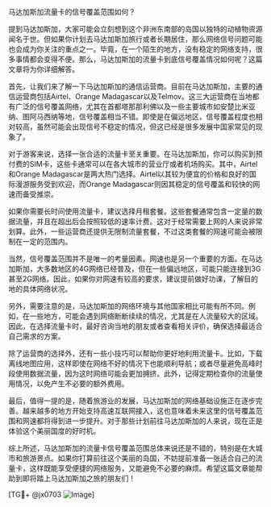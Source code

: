 马达加斯加流量卡的信号覆盖范围如何？

提到马达加斯加，大家可能会立刻想到这个非洲东南部的岛国以独特的动植物资源闻名于世。但如果你计划去马达加斯加旅行或者长期居住，那么网络信号问题可能也会成为你关注的重点之一。毕竟，在一个陌生的地方，没有稳定的网络支持，很多事情都会变得不便。那么，马达加斯加的流量卡到底信号覆盖情况如何呢？这篇文章将为你详细解答。

首先，让我们来了解一下马达加斯加的通信运营商。目前在马达加斯加，主要的通信运营商包括Airtel、Orange Madagascar以及Telmov。这三大运营商在当地都有广泛的信号覆盖网络，尤其在首都塔那那利佛以及一些主要城市如安楚比米亚纳、图阿马西纳等地，信号覆盖相当不错。即使是在偏远地区，信号覆盖程度也相对较高，虽然可能会出现信号不稳定的情况，但这已经是很多发展中国家常见的现象了。

对于游客来说，选择一张合适的流量卡至关重要。在马达加斯加，你可以购买到预付费的SIM卡，这些卡通常可以在各大城市的营业厅或者机场购买。其中，Airtel和Orange Madagascar是两大热门选择。Airtel以其较为便宜的价格和良好的国际漫游服务受到欢迎，而Orange Madagascar则因其稳定的信号覆盖和较快的网速而备受推崇。

如果你需要长时间使用流量卡，建议选择月租套餐。这些套餐通常包含一定量的数据流量，并且在超出后会按照较低的速率计费。这对于经常需要上网的人来说非常划算。此外，一些运营商还提供无限制流量套餐，不过这类套餐的网速可能会被限制在一定的范围内。

当然，信号覆盖范围并不是唯一的考量因素。网速也是另一个重要的方面。在马达加斯加，大多数地区的4G网络已经普及，但在一些偏远地区，可能只能连接到3G甚至2G网络。因此，如果你对网速有较高的要求，建议提前做好功课，了解目的地的具体网络状况。

另外，需要注意的是，马达加斯加的网络环境与其他国家相比可能有所不同。例如，在一些地方，可能会遇到网络断断续续的情况，尤其是在人流量较大的区域。因此，在选择流量卡时，最好咨询当地的朋友或者查看相关评价，确保选择最适合自己需求的方案。

除了运营商的选择外，还有一些小技巧可以帮助你更好地利用流量卡。比如，下载离线地图应用，这样即使在网络不好的情况下也能顺利导航；或者尽量避免高峰时段使用数据流量，因为这时网络可能会更加拥挤。此外，记得定期检查你的流量使用情况，以免产生不必要的额外费用。

最后，值得一提的是，随着旅游业的发展，马达加斯加的网络基础设施正在逐步完善。越来越多的地方开始支持高速互联网接入，这也意味着未来这里的信号覆盖范围和网速都将得到进一步提升。对于那些计划前往马达加斯加的人来说，现在正是体验这个美丽国度的好时机。

综上所述，马达加斯加的流量卡信号覆盖范围总体来说还是不错的，特别是在大城市和旅游景点。如果你打算前往这个美丽的岛国，不妨提前准备一张适合自己的流量卡，这样既能享受便捷的网络服务，又能避免不必要的麻烦。希望这篇文章能帮助到即将踏上马达加斯加之旅的朋友们！

[TG💪+ @jx0703 ![Image](https://github.com/user-attachments/assets/dbca1d08-cadb-493c-b0ec-ad6f7a83f270)]
